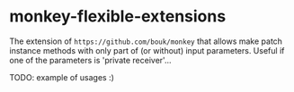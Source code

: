 # monkey-flexible-extensions
The extension of `https://github.com/bouk/monkey` that allows make patch
 instance methods with only part of (or without) input parameters.
 Useful if one of the parameters is 'private receiver'...

 TODO: example of usages :)
